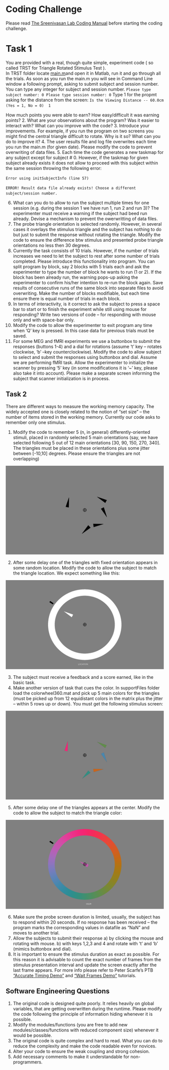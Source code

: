 # Coding Challenge
Please read [The Sreenivasan Lab Coding Manual](https://github.com/vbabushkin/CodingChallenge/blob/master/The%20Sreenivasan%20Lab%20Coding%20Manual.docx) before starting the coding challenge.
# Task 1
You are provided with a real, though quite simple, experiment code ( so called TRST for Triangle Rotated Stimulus Test ).  
In TRST folder locate [main.m](https://github.com/vbabushkin/CodingChallenge/blob/master/TRST/main.m)and open it in Matlab, run it and go through all the trials. 
As soon as you run the main.m you will see in Command Line window a following prompt, asking to submit subject and session number. You can type any integer for subject and session number. 
`
Please type subject number: 0
Please type session number: 0
`
Type 1 for the propmt asking for the distance from the screen:
`
Is the Viewing Distance -- 60.0cm (Yes = 1, No = 0)  1
`

How much points you were able to earn? How easy/difficult it was earning points? 
2.	What are your observations about the program? Was it easier to interact with? What can you improve with the code?
3.	Introduce your improvements. For example, if you run the program on two screens you might find the central triangle difficult to rotate. Why is it so? What can you do to improve it?
4.	The user results file and log file overwrites each time you run the main.m (for given date). Please modify the code to prevent overwriting of data files.
5.	Each time the code generates a new taskmap for any subject except for subject # 0. However, if the taskmap for given subject already exists it does not allow to proceed with this subject within the same session throwing the following error:


`
Error using initSubjectInfo (line 57)
`

`
ERROR! Result data file already exists! Choose a different subject/session number.
`

6. What can you do to allow to run the subject multiple times for one session (e.g. during the session 1 we have run 1, run 2 and run 3)? The experimenter must receive a warning if the subject had beed run already. Devise a mechanism to prevent the owerwritting of data files.
7. The probe triangle orientation is selected randomly. However, in several cases it overlays the stimulus triangle and the subject has nothing to do but just to submit the response without rotating the triangle. Modify the code to ensure the difference btw stimulus and presented probe triangle orientations no less then 30 degrees. 
8.	Currently the task consists of 10 trials. However, if the number of trials increases we need to let the subject to rest after some number of trials completed. Please introduce this functionality into program. You can split program by block, say 2 blocks with 5 trials each and ask the experimenter to type the number of block he wants to run (1 or 2). If the block has been already run, the warning pops-up asking the experimenter to confirm his/her intention to re-run the block again. Save results of consecutive runs of the same block into separate files to avoid overwriting. Make the number of blocks modifiable, but each time ensure there is equal number of trials in each block.
9.	In terms of interactivity, is it correct to ask the subject to press a space bar to start or to finish the experiment while still using mouse for responding? Write two versions of code – for responding with mouse only and with space-bar only.
10.	Modify the code to allow the experimenter to exit program any time when ‘Q’ key is pressed. In this case data for previous trials must be saved.
11.	For some MEG and fMRI experiments we use a buttonbox to submit the responses (buttons 1-4) and a dial for rotations (assume ‘t’ key – rotates clockwise, ‘b’ –key counterclockwise). Modify the code to allow subject to select and submit the responses using buttonbox and dial. Assume we are performing fMRI task. Allow the experimenter to initialize the scanner by pressing ‘5’ key (in some modifications it is ‘~’ key, please also take it into account). Please make a separate screen informing the subject that scanner initialization is in process.


## Task 2
There are different ways to measure the working memory capacity. The widely accepted one is closely related to the notion of “set size” – the number of items stored in the working memory.  Currently our code asks to remember only one stimulus.
1.	Modify the code to remember 5 (n, in general) differently-oriented stimuli, placed in randomly selected 5 main orientations (say, we have selected following 5 out of 12 main orientations [30, 90, 150, 270, 340]. The triangles must be placed in these orientations plus some jitter between [-10,10]  degrees. Please ensure the triangles are not overlapping)

![alt text](https://github.com/vbabushkin/CodingChallenge/blob/master/img1.png)

2.	After some delay one of the triangles with fixed orientation appears in some random location. Modify the code to  allow the subject to match the triangle location. We expect something like this:

![alt text](https://github.com/vbabushkin/CodingChallenge/blob/master/img2.png)

3.	The subject must receive a feedback and a score earned, like in the basic task.
4.	Make another version of task that cues the color. In supportFiles folder load the colorwheel360.mat and pick up 5 main colors for the triangles (must be picked up from 12 equidistant colors in the matrix plus the jitter – within 5 rows up or down). You must get the following stimulus screen:

![alt text](https://github.com/vbabushkin/CodingChallenge/blob/master/img5.png)

5. After some delay one of the triangles appears at the center. Modify the code to allow the subject to match the triangle color:

![alt text](https://github.com/vbabushkin/CodingChallenge/blob/master/img3.png)

6.	Make sure the probe screen duration is limited, usually, the subject has to respond within 20 seconds. If no response has been received – the program marks the corresponding values in datafile as “NaN”  and moves to another trial.
7.	Allow the subjects to submit their response a) by clicking the mouse and rotating with mouse. b) with keys 1,2,3 and 4 and rotate with ‘t’ and ‘b’ (mimics buttonbox and dial).
8.	It is important to ensure the stimulus duration as exact as possible. For this reason it is advisable to count the exact number of frames from the stimulus presentation interval and update the screen exactly after the last frame appears. For more info please refer to Peter Scarfe’s PTB [“Accurate Timing Demo”](http://peterscarfe.com/accuratetimingdemo.html) and [“Wait Frames Demo”](http://peterscarfe.com/waitframesdemo.html) tutorials.

## Software Engineering Questions

1.	The original code is designed quite poorly. It relies heavily  on global variables, that are getting overwritten during the runtime. Please modify the code following the principle of information hiding whenever it is possible.
2.	Modify the modules/functions (you are free to add new modules/classes/functions with reduced component size) whenever it would be possible.
3.	The original code is quite complex and hard to read. What you can do to reduce the complexity and make the code readable even for novices.
4.	Alter your code to ensure the weak coupling and strong cohesion.
5.	Add necessary comments to make it understandable for non-programmers.


